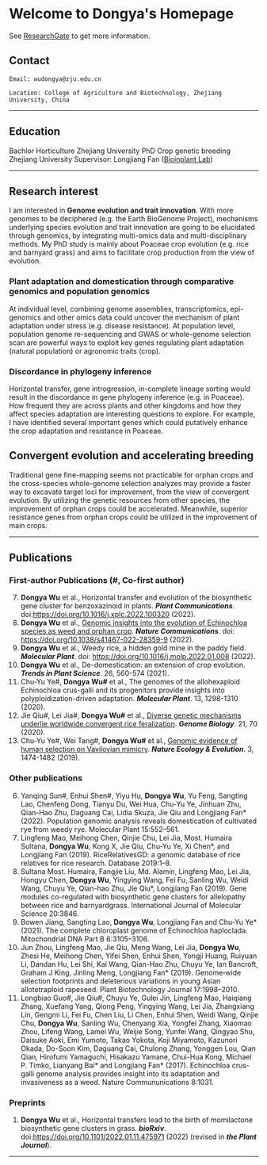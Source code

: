 # Welcome to Dongya's Homepage

See [ResearchGate](https://www.researchgate.net/profile/Dongya-Wu) to get more information.


## Contact

```
Email: wudongya@zju.edu.cn

Location: College of Agriculture and Biotechnology, Zhejiang University, China
```
***
## Education
Bachlor Horticulture  Zhejiang University
PhD Crop genetic breeding Zhejiang University Supervisor: Longjiang Fan ([Bioinplant Lab](http://ibi.zju.edu.cn/bioinplant/))
***

## Research interest

I am interested in **Genome evolution and trait innovation**. With more genomes to be deciphered (e.g. the Earth BioGenome Project), mechanisms underlying species evolution and trait innovation are going to be elucidated through genomics, by integrating multi-omics data and multi-disciplinary methods. My PhD study is mainly about Poaceae crop evolution (e.g. rice and barnyard grass) and aims to facilitate crop production from the view of evolution.

### Plant adaptation and domestication through comparative genomics and population genomics
At individual level, combining genome assemblies, transcriptomics, epi-genomics and other omics data could uncover the mechanism of plant adaptation under stress (e.g. disease resistance). At population level, population genome re-sequencing and GWAS or whole-genome selection scan are powerful ways to exploit key genes regulating plant adaptation (natural population) or agronomic traits (crop).
### Discordance in phylogeny inference
  Horizontal transfer, gene introgression, in-complete lineage sorting would result in the discordance in gene phylogeny inference (e.g. in Poaceae). How frequent they are across plants and other kingdoms and how they affect species adaptation are interesting questions to explore. For example, I have identified several important genes which could putatively enhance the crop adaptation and resistance in Poaceae.
## Convergent evolution and accelerating breeding
  Traditional gene fine-mapping seems not practicable for orphan crops and the cross-species whole-genome selection analyzes may provide a faster way to excavate target loci for improvement, from the view of convergent evolution. By utilizing the genetic resources from other species, the improvement of orphan crops could be accelerated. Meanwhile, superior resistance genes from orphan crops could be utilized in the improvement of main crops.
***

## Publications 
### First-author Publications (#, Co-first author)
7. **Dongya Wu** et al., Horizontal transfer and evolution of the biosynthetic gene cluster for benzoxazinoid in plants. ***Plant Communications***. doi:https://doi.org/10.1016/j.xplc.2022.100320 (2022).  
6. **Dongya Wu** et al., [Genomic insights into the evolution of Echinochloa species as weed and orphan crop](https://www.nature.com/articles/s41467-022-28359-9). ***Nature Communications***. doi: https://doi.org/10.1038/s41467-022-28359-9 (2022).  
5. **Dongya Wu** et al., Weedy rice, a hidden gold mine in the paddy field. ***Molecular Plant***. doi: https://doi.org/10.1016/j.molp.2022.01.008 (2022).  
4. **Dongya Wu** et al., De-domestication: an extension of crop evolution. ***Trends in Plant Science***. 26, 560-574 (2021).  
3. Chu-Yu Ye#, **Dongya Wu#** et al., The genomes of the allohexaploid Echinochloa crus-galli and its progenitors provide insights into polyploidization-driven adaptation. ***Molecular Plant***. 13, 1298-1310 (2020).  
2. Jie Qiu#, Lei Jia#, **Dongya Wu#** et al., [Diverse genetic mechanisms underlie worldwide convergent rice feralization](https://genomebiology.biomedcentral.com/articles/10.1186/s13059-020-01980-x). ***Genome Biology***. 21, 70 (2020).  
1. Chu-Yu Ye#, Wei Tang#, **Dongya Wu#** et al., [Genomic evidence of human selection on Vavilovian mimicry](https://www.nature.com/articles/s41559-019-0976-1). ***Nature Ecology & Evolution***. 3, 1474-1482 (2019).  

### Other publications
6. Yanqing Sun#, Enhui Shen#, Yiyu Hu, **Dongya Wu**, Yu Feng, Sangting Lao, Chenfeng Dong, Tianyu Du, Wei Hua, Chu-Yu Ye, Jinhuan Zhu, Qian-Hao Zhu, Daguang Cai, Lidia Skuza, Jie Qiu and Longjiang Fan* (2022). Population genomic analysis reveals domestication of cultivated rye from weedy rye. Molecular Plant 15:552–561.
5. Lingfeng Mao, Meihong Chen, Qinjie Chu, Lei Jia, Most. Humaira Sultana, **Dongya Wu**, Kong X, Jie Qiu, Chu-Yu Ye, Xi Chen*, and Longjiang Fan (2019). RiceRelativesGD: a genomic database of rice relatives for rice research. Database 2019:1–8.
4. Sultana Most. Humaira, Fangjie Liu, Md. Alamin, Lingfeng Mao, Lei Jia, Hongyu Chen, **Dongya Wu**, Yingying Wang, Fei Fu, Sanling Wu, Weidi Wang, Chuyu Ye, Qian-hao Zhu, Jie Qiu*, Longjiang Fan (2019). Gene modules co-regulated with biosynthetic gene clusters for allelopathy between rice and barnyardgrass. International Journal of Molecular Science 20:3846.
3. Bowen Jiang, Sangting Lao, **Dongya Wu**, Longjiang Fan and Chu-Yu Ye* (2021). The complete chloroplast genome of Echinochloa haploclada. Mitochondrial DNA Part B 6:3105–3106.
2. Jun Zhou, Lingfeng Mao, Jie Qiu, Meng Wang, Lei Jia, **Dongya Wu**, Zhesi He, Meihong Chen, Yifei Shen, Enhui Shen, Yongji Huang, Ruiyuan Li, Dandan Hu, Lei Shi, Kai Wang, Qian-Hao Zhu, Chuyu Ye, Ian Bancroft, Graham J King, Jinling Meng, Longjiang Fan* (2019). Genome‐wide selection footprints and deleterious variations in young Asian allotetraploid rapeseed. Plant Biotechnology Journal 17:1998–2010.
1. Longbiao Guo#, Jie Qiu#, Chuyu Ye, Gulei Jin, Lingfeng Mao, Haiqiang Zhang, Xuefang Yang, Qiong Peng, Yingying Wang, Lei Jia, Zhangxiang Lin, Gengmi Li, Fei Fu, Chen Liu, Li Chen, Enhui Shen, Weidi Wang, Qinjie Chu, **Dongya Wu**, Sanling Wu, Chenyang Xia, Yongfei Zhang, Xiaomao Zhou, Lifeng Wang, Lamei Wu, Weijie Song, Yunfei Wang, Qingyao Shu, Daisuke Aoki, Emi Yumoto, Takao Yokota, Koji Miyamoto, Kazunori Okada, Do-Soon Kim, Daguang Cai, Chulong Zhang, Yonggen Lou, Qian Qian, Hirofumi Yamaguchi, Hisakazu Yamane, Chui-Hua Kong, Michael P. Timko, Lianyang Bai* and Longjiang Fan* (2017). Echinochloa crus-galli genome analysis provides insight into its adaptation and invasiveness as a weed. Nature Commununications 8:1031.

### Preprints
1. **Dongya Wu** et al., Horizontal transfers lead to the birth of momilactone biosynthetic gene clusters in grass. ***bioRxiv***. doi:https://doi.org/10.1101/2022.01.11.475971 (2022) (revised in ***the Plant Journal***). 


***
